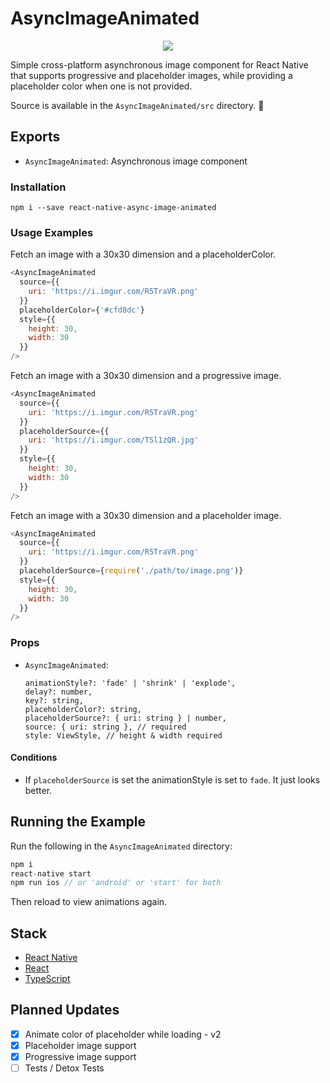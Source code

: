 # AsyncImageAnimated

<p align="center">
  <img src ="https://media.giphy.com/media/3ov9jIB7SSbQLbwmGI/giphy.gif" />
</p>

Simple cross-platform asynchronous image component for React Native that supports progressive and placeholder images, while providing a placeholder color when one is not provided.

Source is available in the `AsyncImageAnimated/src` directory. 🙂

## Exports

* `AsyncImageAnimated`: Asynchronous image component

### Installation

```
npm i --save react-native-async-image-animated
```

### Usage Examples

Fetch an image with a 30x30 dimension and a placeholderColor.

```javascript
<AsyncImageAnimated
  source={{
    uri: 'https://i.imgur.com/R5TraVR.png'
  }}
  placeholderColor={'#cfd8dc'}
  style={{
    height: 30,
    width: 30
  }}
/>
```

Fetch an image with a 30x30 dimension and a progressive image.

```javascript
<AsyncImageAnimated
  source={{
    uri: 'https://i.imgur.com/R5TraVR.png'
  }}
  placeholderSource={{
    uri: 'https://i.imgur.com/TSl1zQR.jpg'
  }}
  style={{
    height: 30,
    width: 30
  }}
/>
```

Fetch an image with a 30x30 dimension and a placeholder image.

```javascript
<AsyncImageAnimated
  source={{
    uri: 'https://i.imgur.com/R5TraVR.png'
  }}
  placeholderSource={require('./path/to/image.png')}
  style={{
    height: 30,
    width: 30
  }}
/>
```

### Props

* `AsyncImageAnimated`:

  ```javacript
  animationStyle?: 'fade' | 'shrink' | 'explode',
  delay?: number,
  key?: string,
  placeholderColor?: string,
  placeholderSource?: { uri: string } | number,
  source: { uri: string }, // required
  style: ViewStyle, // height & width required
  ```

#### Conditions

* If `placeholderSource` is set the animationStyle is set to `fade`. It just looks better.

## Running the Example

Run the following in the `AsyncImageAnimated` directory:

```javascript
npm i
react-native start
npm run ios // or 'android' or 'start' for both
```

Then reload to view animations again.

## Stack

* [React Native](https://github.com/facebook/react-native)
* [React](https://github.com/facebook/react)
* [TypeScript](https://github.com/Microsoft/TypeScript)

## Planned Updates

* [x] Animate color of placeholder while loading - v2
* [x] Placeholder image support
* [x] Progressive image support
* [ ] Tests / Detox Tests
